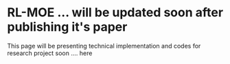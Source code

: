# RL-MOE ... will be updated soon after publishing it's paper
This page will be presenting technical implementation and codes for research project soon ....
here
